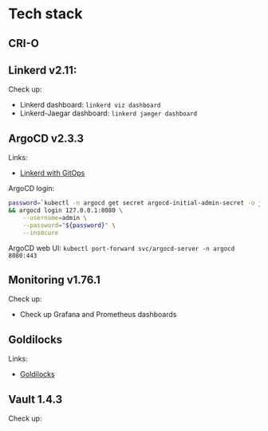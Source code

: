 # Tech stack 

## CRI-O 

## Linkerd  v2.11:

Check up:

* Linkerd dashboard: `linkerd viz dashboard `  
* Linkerd-Jaegar dashboard: `linkerd jaeger dashboard`

## ArgoCD v2.3.3 

Links:
* [Linkerd with GitOps](https://linkerd.io/2.11/tasks/gitops/)

ArgoCD login:
```bash
password=`kubectl -n argocd get secret argocd-initial-admin-secret -o jsonpath="{.data.password}" | base64 -d` \
&& argocd login 127.0.0.1:8080 \
    --username=admin \
    --password="${password}" \
    --insecure
```
ArgoCD web UI: `kubectl port-forward svc/argocd-server -n argocd 8080:443` 


## Monitoring v1.76.1 

Check up:

* Check up Grafana and Prometheus dashboards

## Goldilocks

Links:
* [Goldilocks](https://github.com/FairwindsOps/goldilocks)

## Vault 1.4.3

Check up:
